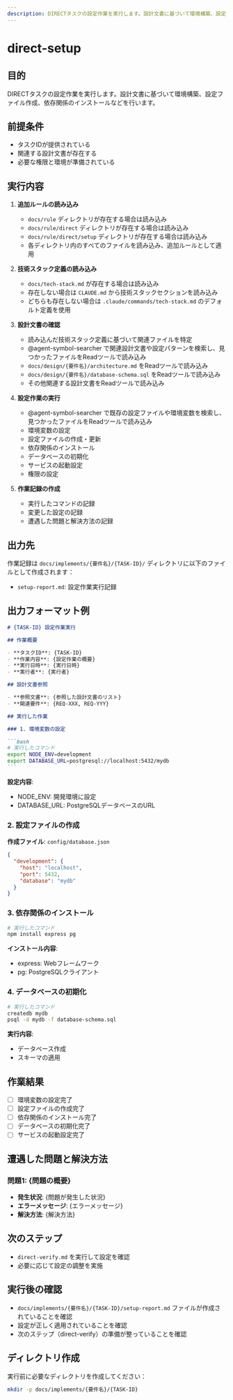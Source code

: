 ```yaml
---
description: DIRECTタスクの設定作業を実行します。設計文書に基づいて環境構築、設定ファイル作成、依存関係のインストールなどを行います。
---
```


# direct-setup

## 目的

DIRECTタスクの設定作業を実行します。設計文書に基づいて環境構築、設定ファイル作成、依存関係のインストールなどを行います。

## 前提条件

- タスクIDが提供されている
- 関連する設計文書が存在する
- 必要な権限と環境が準備されている

## 実行内容

1. **追加ルールの読み込み**
   - `docs/rule` ディレクトリが存在する場合は読み込み
   - `docs/rule/direct` ディレクトリが存在する場合は読み込み  
   - `docs/rule/direct/setup` ディレクトリが存在する場合は読み込み
   - 各ディレクトリ内のすべてのファイルを読み込み、追加ルールとして適用

2. **技術スタック定義の読み込み**
   - `docs/tech-stack.md` が存在する場合は読み込み
   - 存在しない場合は `CLAUDE.md` から技術スタックセクションを読み込み  
   - どちらも存在しない場合は `.claude/commands/tech-stack.md` のデフォルト定義を使用

3. **設計文書の確認**
   - 読み込んだ技術スタック定義に基づいて関連ファイルを特定
   - @agent-symbol-searcher で関連設計文書や設定パターンを検索し、見つかったファイルをReadツールで読み込み
   - `docs/design/{要件名}/architecture.md` をReadツールで読み込み
   - `docs/design/{要件名}/database-schema.sql` をReadツールで読み込み
   - その他関連する設計文書をReadツールで読み込み

3. **設定作業の実行**
   - @agent-symbol-searcher で既存の設定ファイルや環境変数を検索し、見つかったファイルをReadツールで読み込み
   - 環境変数の設定
   - 設定ファイルの作成・更新
   - 依存関係のインストール
   - データベースの初期化
   - サービスの起動設定
   - 権限の設定

4. **作業記録の作成**
   - 実行したコマンドの記録
   - 変更した設定の記録
   - 遭遇した問題と解決方法の記録

## 出力先

作業記録は `docs/implements/{要件名}/{TASK-ID}/` ディレクトリに以下のファイルとして作成されます：
- `setup-report.md`: 設定作業実行記録

## 出力フォーマット例

````markdown
# {TASK-ID} 設定作業実行

## 作業概要

- **タスクID**: {TASK-ID}
- **作業内容**: {設定作業の概要}
- **実行日時**: {実行日時}
- **実行者**: {実行者}

## 設計文書参照

- **参照文書**: {参照した設計文書のリスト}
- **関連要件**: {REQ-XXX, REQ-YYY}

## 実行した作業

### 1. 環境変数の設定

```bash
# 実行したコマンド
export NODE_ENV=development
export DATABASE_URL=postgresql://localhost:5432/mydb
```
````

**設定内容**:

- NODE_ENV: 開発環境に設定
- DATABASE_URL: PostgreSQLデータベースのURL

### 2. 設定ファイルの作成

**作成ファイル**: `config/database.json`

```json
{
  "development": {
    "host": "localhost",
    "port": 5432,
    "database": "mydb"
  }
}
```

### 3. 依存関係のインストール

```bash
# 実行したコマンド
npm install express pg
```

**インストール内容**:

- express: Webフレームワーク
- pg: PostgreSQLクライアント

### 4. データベースの初期化

```bash
# 実行したコマンド
createdb mydb
psql -d mydb -f database-schema.sql
```

**実行内容**:

- データベース作成
- スキーマの適用

## 作業結果

- [ ] 環境変数の設定完了
- [ ] 設定ファイルの作成完了
- [ ] 依存関係のインストール完了
- [ ] データベースの初期化完了
- [ ] サービスの起動設定完了

## 遭遇した問題と解決方法

### 問題1: {問題の概要}

- **発生状況**: {問題が発生した状況}
- **エラーメッセージ**: {エラーメッセージ}
- **解決方法**: {解決方法}

## 次のステップ

- `direct-verify.md` を実行して設定を確認
- 必要に応じて設定の調整を実施

## 実行後の確認
- `docs/implements/{要件名}/{TASK-ID}/setup-report.md` ファイルが作成されていることを確認
- 設定が正しく適用されていることを確認
- 次のステップ（direct-verify）の準備が整っていることを確認

## ディレクトリ作成

実行前に必要なディレクトリを作成してください：
```bash
mkdir -p docs/implements/{要件名}/{TASK-ID}
```
